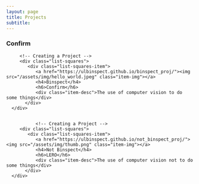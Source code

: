 ```yaml
---
layout: page
title: Projects
subtitle: 
---
```




### Confirm


<div class="container-fluid">
   
   <div class="row" >
         
         <!-- Creating a Project -->
         <div class="list-squares">
            <div class="list-squares-item">
               <a href="https://ulbinspect.github.io/binspect_proj/"><img src="/assets/img/hello_world.jpeg" class="item-img"></a>
               <h4>Binspect</h4>
               <h6>Confirm</h6>
               <div class="item-desc">The use of computer vision to do some things</div>
           </div>     
      </div>
      
      
               <!-- Creating a Project -->
         <div class="list-squares">
            <div class="list-squares-item">
               <a href="https://ulbinspect.github.io/not_binspect_proj/"><img src="/assets/img/thumb.png" class="item-img"></a>
               <h4>Not Binspect</h4>
               <h6>LERO</h6>
               <div class="item-desc">The use of computer vision not to do some things</div>
           </div>     
      </div>



